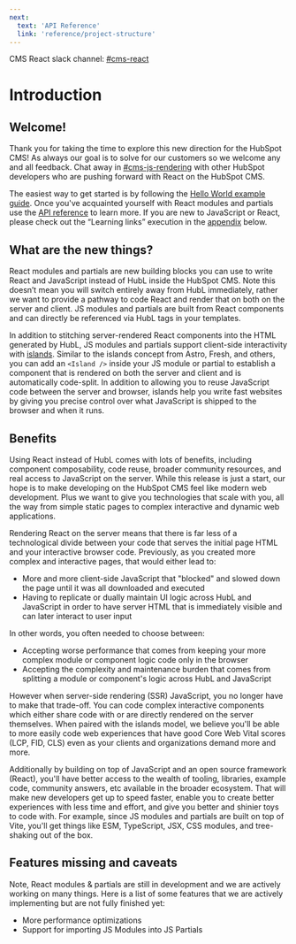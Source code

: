 ```yaml
---
next:
  text: 'API Reference'
  link: 'reference/project-structure'
---
```


CMS React slack channel: [\#cms-react](https://hubspotdev.slack.com/archives/C04AY1H2204)

# Introduction

## Welcome!

Thank you for taking the time to explore this new direction for the HubSpot CMS! As always our goal is to solve for our customers so we welcome any and all feedback. Chat away in [\#cms-js-rendering](https://hubspotdev.slack.com/archives/C04AY1H2204) with other HubSpot developers who are pushing forward with React on the HubSpot CMS.

The easiest way to get started is by following the [Hello World example guide](https://github.com/HubSpot/cms-react/tree/main/examples/hello-world). Once you've acquainted yourself with React modules and partials use the [API reference](https://github.hubspot.com/cms-react/reference/project-structure.html) to learn more. If you are new to JavaScript or React, please check out the “Learning links” execution in the [appendix](/appendix) below.

## What are the new things?

React modules and partials are new building blocks you can use to write React and JavaScript instead of HubL inside the HubSpot CMS. Note this doesn’t mean you will switch entirely away from HubL immediately, rather we want to provide a pathway to code React and render that on both on the server and client. JS modules and partials are built from React components and can directly be referenced via HubL tags in your templates.

In addition to stitching server-rendered React components into the HTML generated by HubL, JS modules and partials support client-side interactivity with [islands](https://www.patterns.dev/posts/islands-architecture). Similar to the islands concept from Astro, Fresh, and others, you can add an `<Island />` inside your JS module or partial to establish a component that is rendered on both the server and client and is automatically code-split. In addition to allowing you to reuse JavaScript code between the server and browser, islands help you write fast websites by giving you precise control over what JavaScript is shipped to the browser and when it runs.

## Benefits

Using React instead of HubL comes with lots of benefits, including component composability, code reuse, broader community resources, and real access to JavaScript on the server. While this release is just a start, our hope is to make developing on the HubSpot CMS feel like modern web development. Plus we want to give you technologies that scale with you, all the way from simple static pages to complex interactive and dynamic web applications.

Rendering React on the server means that there is far less of a technological divide between your code that serves the initial page HTML and your interactive browser code. Previously, as you created more complex and interactive pages, that would either lead to:

- More and more client-side JavaScript that "blocked" and slowed down the page until it was all downloaded and executed
- Having to replicate or dually maintain UI logic across HubL and JavaScript in order to have server HTML that is immediately visible and can later interact to user input

In other words, you often needed to choose between:

- Accepting worse performance that comes from keeping your more complex module or component logic code only in the browser
- Accepting the complexity and maintenance burden that comes from splitting a module or component's logic across HubL and JavaScript

However when server-side rendering (SSR) JavaScript, you no longer have to make that trade-off. You can code complex interactive components which either share code with or are directly rendered on the server themselves. When paired with the islands model, we believe you'll be able to more easily code web experiences that have good Core Web Vital scores (LCP, FID, CLS) even as your clients and organizations demand more and more.

Additionally by building on top of JavaScript and an open source framework (React), you'll have better access to the wealth of tooling, libraries, example code, community answers, etc available in the broader ecosystem. That will make new developers get up to speed faster, enable you to create better experiences with less time and effort, and give you better and shinier toys to code with. For example, since JS modules and partials are built on top of Vite, you'll get things like ESM, TypeScript, JSX, CSS modules, and tree-shaking out of the box.

## Features missing and caveats

Note, React modules & partials are still in development and we are actively working on many things. Here is a list of some features that we are actively implementing but are not fully finished yet:

- More performance optimizations
- Support for importing JS Modules into JS Partials
